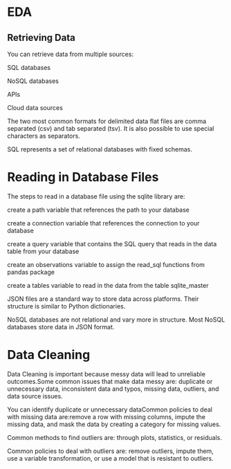 # EDA
## Retrieving Data
You can retrieve data from multiple sources:

SQL databases

NoSQL databases

APIs

Cloud data sources

The two most common formats for delimited data flat files are comma separated (csv) and tab separated (tsv). It is also possible to use special characters as separators.

SQL represents a set of relational databases with fixed schemas.

# Reading in Database Files
The steps to read in a database file using the sqlite library are:

create a path variable that references the path to your database

create a connection variable that references the connection to your database

create a query variable that contains the SQL query that reads in the data table from your database

create an observations variable to assign the read_sql functions from pandas package

create a tables variable to read in the data from the table sqlite_master

JSON files are a standard way to store data across platforms. Their structure is similar to Python dictionaries.

NoSQL databases are not relational and vary more in structure. Most NoSQL databases store data in JSON format.

# Data Cleaning
Data Cleaning is important because messy data will lead to unreliable outcomes.Some common issues that make data messy are: duplicate or unnecessary data, inconsistent data and typos, missing data, outliers, and data source issues.

You can identify duplicate or unnecessary dataCommon policies to deal with missing data are:remove a row with missing columns, impute the missing data, and mask the data by creating a category for missing values.

Common methods to find outliers are: through plots, statistics, or residuals.

Common policies to deal with outliers are: remove outliers, impute them, use a variable transformation, or use a model that is resistant to outliers.
